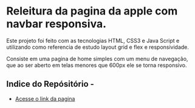 # Releitura da pagina da apple com navbar  responsiva.

Este projeto foi feito com as tecnologias HTML, CSS3 e Java Script e utilizando como referencia de estudo layout grid e flex e responsividade.

Consiste em uma pagina de home simples com um menu de navegação, que ao ser aberto em telas menores que 600px ele se torna responsivo.

## Indice do Repósitório -

* [Acesse o link da pagina](https://artguiar.github.io/Apple-Layout-Responsivo-NavBar-Responsiva/)



